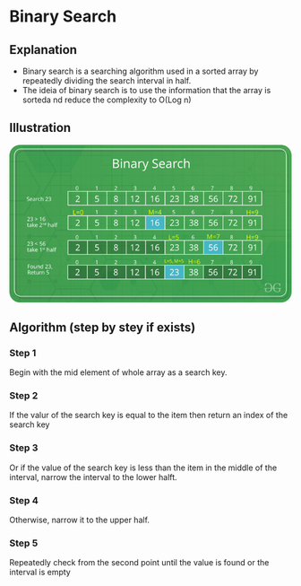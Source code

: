 # Binary Search 

## Explanation
* Binary search is a searching algorithm used in a sorted array by repeatedly dividing the search interval in half.
* The ideia of binary search is to use the information that the array is sorteda nd reduce the complexity to O(Log n)

## Illustration

![Binary Search Algorithm Illustration](./assets/binary_search.png)

## Algorithm (step by stey if exists)

### Step 1
Begin with the mid element of whole array as a search key.

### Step 2
If the valur of the search key is equal to the item then return an index of the search key

### Step 3
Or if the value of the search key is less than the item in the middle of the interval,
narrow the interval to the lower halft.

### Step 4
Otherwise, narrow it to the upper half.

### Step 5
Repeatedly check from the second point until the value is found or the interval is empty
